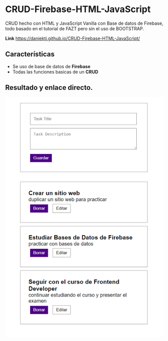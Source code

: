 # CRUD-Firebase-HTML-JavaScript
CRUD hecho con HTML y JavaScript Vanilla con Base de datos de Firebase, todo basado en el tutorial de FAZT pero sin el uso de BOOTSTRAP.

**Link** https://daniektj.github.io/CRUD-Firebase-HTML-JavaScript/

## Características
* Se uso de base de datos de **Firebase** 
* Todas las funciones basicas de un **CRUD** 


## Resultado y enlace directo.

![](screenshot.png)
